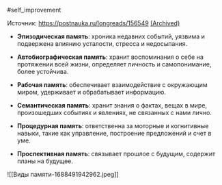 #self_improvement 

Источник: https://postnauka.ru/longreads/156549 [(Archived)](https://web.archive.org/web/20230704/https://postnauka.ru/longreads/156549)

- **Эпизодическая память**: хроника недавних событий, уязвима и подвержена влиянию усталости, стресса и недосыпания.

- **Автобиографическая память**: хранит воспоминания о себе на протяжении всей жизни, определяет личность и самопонимание, более устойчива.
- **Рабочая память**: обеспечивает взаимодействие с окружающим миром, удерживает и обрабатывает информацию.

- **Семантическая память**: хранит знания о фактах, вещах в мире, произошедших событиях и явлениях, не связанных с нами лично.
- **Процедурная память**: ответственна за моторные и когнитивные навыки, такие как управление, построение предложений и счет в уме.
- **Проспективная память**: связывает прошлое с будущим, содержит планы на будущее.

![[Виды памяти-1688491942962.jpeg]]